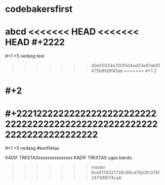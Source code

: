 # codebakersfirst
abcd
<<<<<<< HEAD
<<<<<<< HEAD
#+2222
=======
#+1 +5
nedasg
test
>>>>>>> d0e50034e700f5d4ed03e97ab61475b9fd9f45ae
=======
#+1 2

#+2
=======
#+22212222222222222222222222222222222222222222222222222222222222222222222
=======
#+1 +5
nedasg
#konfliktas

KADIF TRESTASsssssssssssssss
KADIF TRESTAS
ugas bando
>>>>>>> master
>>>>>>> 9ce8178321739c68cd78d3fc078f247398174ca8
